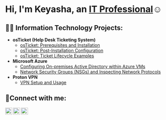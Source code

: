 <h1>Hi, I'm Keyasha, an <a href="https://linkedin.com/in/keyashaaikens-berry">IT Professional</a>☺</h1>

<h2>👨‍💻 Information Technology Projects:</h2>

- <b>osTicket (Help Desk Ticketing System)</b>
  - [osTicket: Prerequisites and Installation](https://github.com/keyasha99/osticket-prereqs)
  - [osTicket: Post-Installation Configuration](https://github.com/keyasha99/post-install-config)
  - [osTicket: Ticket Lifecycle Examples](https://github.com/keyasha99/ticket-lifecycle)
- <b>Microsoft Azure</b>
  - [Configuring On-premises Active Directory within Azure VMs](https://github.com/keyasha99/configure-ad)
  - [Network Security Groups (NSGs) and Inspecting Network Protocols](https://github.com/keyasha99/azure-network-protocols)
- <b>Proton VPN</b>
  - [VPN Setup and Usage](https://github.com/keyasha99/vpn-setup)

<h2>🤳Connect with me:</h2>

[<img align="left" alt="Josh | Twitter" width="22px" src="https://cdn.jsdelivr.net/npm/simple-icons@v3/icons/twitter.svg" />][twitter]
[<img align="left" alt="Josh | LinkedIn" width="22px" src="https://cdn.jsdelivr.net/npm/simple-icons@v3/icons/linkedin.svg" />][linkedin]
[<img align="left" alt="Josh | Instagram" width="22px" src="https://cdn.jsdelivr.net/npm/simple-icons@v3/icons/instagram.svg" />][instagram]

[twitter]: https://twitter.com/Josh
[instagram]: https://www.instagram.com/Josh
[linkedin]: https://linkedin.com/in/Josh
